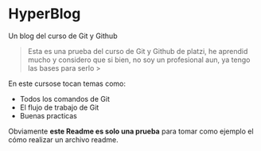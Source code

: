# HyperBlog
Un blog del curso de Git y Github

> Esta es una prueba del curso de Git y Github de platzi, he aprendid mucho y considero que si bien, no soy un profesional aun, ya tengo las bases para serlo > 

En este cursose tocan temas como:
* Todos los comandos de Git
* El flujo de trabajo de Git
* Buenas practicas


Obviamente **este Readme es solo una prueba** para tomar como ejemplo el cómo realizar un archivo readme.
